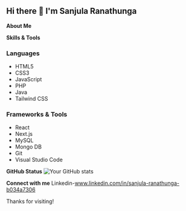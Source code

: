 ## Hi there 👋 I'm Sanjula Ranathunga

**About Me**


**Skills & Tools**
### Languages
- HTML5
- CSS3
- JavaScript
- PHP
- Java
- Tailwind CSS

### Frameworks & Tools
- React
- Next.js
- MySQL
- Mongo DB
- Git
- Visual Studio Code
  
**GitHub Status**
![Your GitHub stats](https://github-readme-stats.vercel.app/api?username=Sanju20020307&show_icons=true&theme=tokyonight)

**Connect with me**
Linkedin-www.linkedin.com/in/sanjula-ranathunga-b034a7306

Thanks for visiting!
